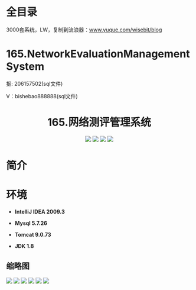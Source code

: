 # 全目录

3000套系统，LW，复制到流浪器：www.yuque.com/wisebit/blog
# 165.NetworkEvaluationManagementSystem

<p>抠: 206157502(sql文件)</p>
<p>V：bishebao888888(sql文件)</p>

<p><h1 align="center">165.网络测评管理系统</h1></p>


<p align="center">
	<img src="https://img.shields.io/badge/jdk-1.8-orange.svg"/>
    <img src="https://img.shields.io/badge/spring-5.x-lightgrey.svg"/>
    <img src="https://img.shields.io/badge/springmvc-3.x-blue.svg"/>
    <img src="https://img.shields.io/badge/mybatis-5.x-yellow.svg"/>
</p>

# 简介
>
> 




# 环境

- <b>IntelliJ IDEA 2009.3</b>

- <b>Mysql 5.7.26</b>

- <b>Tomcat 9.0.73</b>

- <b>JDK 1.8</b>




## 缩略图


![](https://bitwise.oss-cn-heyuan.aliyuncs.com/2024/9/10/eced496a-6b62-4e03-829e-86cee5de1417.png)
![](https://bitwise.oss-cn-heyuan.aliyuncs.com/2024/9/10/03d9300e-4676-4d09-9fd2-0c5d9303838f.png)
![](https://bitwise.oss-cn-heyuan.aliyuncs.com/2024/9/10/48dd6764-8902-4398-aefb-78b1b0b31c24.png)
![](https://bitwise.oss-cn-heyuan.aliyuncs.com/2024/9/10/ed793864-3b07-43e1-9fba-4c6608a87ce6.png)
![](https://bitwise.oss-cn-heyuan.aliyuncs.com/2024/9/10/cab2297e-7f0e-4a8e-b07c-92d32420b782.png)
![](https://bitwise.oss-cn-heyuan.aliyuncs.com/2024/9/10/e9b4c1ab-c027-4a3c-87b9-b25c92275e78.png)



